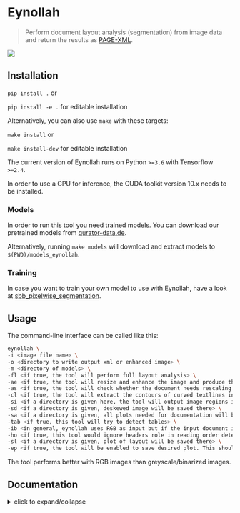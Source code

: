 # Eynollah
> Perform document layout analysis (segmentation) from image data and return the results as [PAGE-XML](https://github.com/PRImA-Research-Lab/PAGE-XML).

![](https://user-images.githubusercontent.com/952378/102350683-8a74db80-3fa5-11eb-8c7e-f743f7d6eae2.jpg)

## Installation
`pip install .` or 

`pip install -e .` for editable installation

Alternatively, you can also use `make` with these targets:  

`make install` or  

`make install-dev` for editable installation

The current version of Eynollah runs on Python `>=3.6` with Tensorflow `>=2.4`. 

In order to use a GPU for inference, the CUDA toolkit version 10.x needs to be installed.

### Models

In order to run this tool you need trained models. You can download our pretrained models from [qurator-data.de](https://qurator-data.de/eynollah/).

Alternatively, running `make models` will download and extract models to `$(PWD)/models_eynollah`.

### Training

In case you want to train your own model to use with Eynollah, have a look at [sbb_pixelwise_segmentation](https://github.com/qurator-spk/sbb_pixelwise_segmentation). 

## Usage

The command-line interface can be called like this:

```sh
eynollah \
-i <image file name> \
-o <directory to write output xml or enhanced image> \
-m <directory of models> \
-fl <if true, the tool will perform full layout analysis> \
-ae <if true, the tool will resize and enhance the image and produce the resulting image as output. The rescaled and enhanced image will be saved in output directory> \
-as <if true, the tool will check whether the document needs rescaling or not> \
-cl <if true, the tool will extract the contours of curved textlines instead of rectangle bounding boxes> \
-si <if a directory is given here, the tool will output image regions inside documents there> \
-sd <if a directory is given, deskewed image will be saved there> \
-sa <if a directory is given, all plots needed for documentation will be saved there> \
-tab <if true, this tool will try to detect tables> \
-ib <in general, eynollah uses RGB as input but if the input document is strongly dark, bright or for any other reason you can turn binarized input on. This option does not mean that you have to provide a binary image, otherwise this means that the tool itself will binarized the RGB input document> \
-ho <if true, this tool would ignore headers role in reading order detection> \
-sl <if a directory is given, plot of layout will be saved there> \
-ep <if true, the tool will be enabled to save desired plot. This should be true alongside with -sl, -sd, -sa , -si or -ae options>

```

The tool performs better with RGB images than greyscale/binarized images.

## Documentation
  
<details>
  <summary>click to expand/collapse</summary>

### Region types  

  <details>
  <summary>click to expand/collapse</summary><br/>
    
Eynollah can currently be used to detect the following region types/elements:
* [Border](https://ocr-d.de/en/gt-guidelines/pagexml/pagecontent_xsd_Complex_Type_pc_BorderType.html)
* [Textregion](https://ocr-d.de/en/gt-guidelines/pagexml/pagecontent_xsd_Complex_Type_pc_TextRegionType.html)
* [Textline](https://ocr-d.de/en/gt-guidelines/pagexml/pagecontent_xsd_Complex_Type_pc_TextLineType.html)
* [Image](https://ocr-d.de/en/gt-guidelines/pagexml/pagecontent_xsd_Complex_Type_pc_ImageRegionType.html)
* [Separator](https://ocr-d.de/en/gt-guidelines/pagexml/pagecontent_xsd_Complex_Type_pc_SeparatorRegionType.html)
* [Marginalia](https://ocr-d.de/en/gt-guidelines/trans/lyMarginalie.html)
* [Initial (Drop Capital)](https://ocr-d.de/en/gt-guidelines/trans/lyInitiale.html)
 
In addition, the tool can detect the [ReadingOrder](https://ocr-d.de/en/gt-guidelines/trans/lyLeserichtung.html) of regions. The final goal is to feed the output to an OCR model.
    
  </details>

### Method description

  <details>
  <summary>click to expand/collapse</summary><br/>
  
Eynollah uses a combination of various models and heuristics (see flowchart below for the different stages and how they interact):
* [Border detection](https://github.com/qurator-spk/eynollah#border-detection)
* [Layout detection](https://github.com/qurator-spk/eynollah#layout-detection)
* [Textline detection](https://github.com/qurator-spk/eynollah#textline-detection)
* [Image enhancement](https://github.com/qurator-spk/eynollah#Image_enhancement)
* [Scale classification](https://github.com/qurator-spk/eynollah#Scale_classification)
* [Heuristic methods](https://https://github.com/qurator-spk/eynollah#heuristic-methods)

The first three stages are based on [pixel-wise segmentation](https://github.com/qurator-spk/sbb_pixelwise_segmentation).

![](https://user-images.githubusercontent.com/952378/100619946-1936f680-331e-11eb-9297-6e8b4cab3c16.png)

#### Border detection
For the purpose of text recognition (OCR) and in order to avoid noise being introduced from texts outside the printspace, one first needs to detect the border of the printed frame. This is done by a binary pixel-wise-segmentation model trained on a dataset of 2,000 documents where about 1,200 of them come from the [dhSegment](https://github.com/dhlab-epfl/dhSegment/) project (you can download the dataset from [here](https://github.com/dhlab-epfl/dhSegment/releases/download/v0.2/pages.zip)) and the remainder having been annotated in SBB. For border detection, the model needs to be fed with the whole image at once rather than separated in patches.

### Layout detection
As a next step, text regions need to be identified by means of layout detection. Again a pixel-wise segmentation model was trained on 131 labeled images from the SBB digital collections, including some data augmentation. Since the target of this tool are historical documents, we consider as main region types text regions, separators, images, tables and background - each with their own subclasses, e.g. in the case of text regions, subclasses like header/heading, drop capital, main body text etc. While it would be desirable to detect and classify each of these classes in a granular way, there are also limitations due to having a suitably large and balanced training set. Accordingly, the current version of this tool is focussed on the main region types background, text region, image and separator. 

#### Textline detection
In a subsequent step, binary pixel-wise segmentation is used again to classify pixels in a document that constitute textlines. For textline segmentation, a model was initially trained on documents with only one column/block of text and some augmentation with regard to scaling. By fine-tuning the parameters also for multi-column documents, additional training data was produced that resulted in a much more robust textline detection model.

#### Image enhancement
This is an image to image model which input was low quality of an image and label was actually the original image. For this one we did not have any GT, so we decreased the quality of documents in SBB and then feed them into model.

#### Scale classification
This is simply an image classifier which classifies images based on their scales or better to say based on their number of columns.

### Heuristic methods
Some heuristic methods are also employed to further improve the model predictions: 
* After border detection, the largest contour is determined by a bounding box, and the image cropped to these coordinates. 
* For text region detection, the image is scaled up to make it easier for the model to detect background space between text regions.
* A minimum area is defined for text regions in relation to the overall image dimensions, so that very small regions that are noise can be filtered out. 
* Deskewing is applied on the text region level (due to regions having different degrees of skew) in order to improve the textline segmentation result. 
* After deskewing, a calculation of the pixel distribution on the X-axis allows the separation of textlines (foreground) and background pixels.
* Finally, using the derived coordinates, bounding boxes are determined for each textline.

  </details>
    
### Model description

  <details>
  <summary>click to expand/collapse</summary><br/>
  
Coming soon

  </details>
    
### How to use

  <details>
  <summary>click to expand/collapse</summary><br/>
  
First, this model makes use of up to 9 trained models which are responsible for different operations like size detection, column classification, image enhancement, page extraction, main layout detection, full layout detection and textline detection.That does not mean that all 9 models are always required for every document. Based on the document characteristics and parameters specified, different scenarios can be applied.

* If none of the parameters is set to `true`, the tool will perform a layout detection of main regions (background, text, images, separators and marginals). An advantage of this tool is that it tries to extract main text regions separately as much as possible.

* If you set `-ae` (**a**llow image **e**nhancement) parameter to `true`, the tool will first check the ppi (pixel-per-inch) of the image and when it is less than 300, the tool will resize it and only then image enhancement will occur. Image enhancement can also take place without this option, but by setting this option to `true`, the layout xml data (e.g. coordinates) will be based on the resized and enhanced image instead of the original image.

* For some documents, while the quality is good, their scale is very large, and the performance of tool decreases. In such cases you can set `-as` (**a**llow **s**caling) to `true`. With this option enabled, the tool will try to rescale the image and only then the layout detection process will begin.

* If you care about drop capitals (initials) and headings, you can set `-fl` (**f**ull **l**ayout) to `true`. With this setting, the tool can currently distinguish 7 document layout classes/elements.

* In cases where the document includes curved headers or curved lines, rectangular bounding boxes for textlines will not be a great option. In such cases it is strongly recommended setting the flag `-cl` (**c**urved **l**ines) to `true` to find contours of curved lines instead of rectangular bounding boxes. Be advised that enabling this option increases the processing time of the tool.

* To crop and save image regions inside the document, set the parameter `-si` (**s**ave **i**mages) to true and provide a directory path to store the extracted images.

* This tool is actively being developed. If problems occur, or the performance does not meet your expectations, we welcome your feedback via [issues](https://github.com/qurator-spk/eynollah/issues).

#### `--full-layout` vs `--no-full-layout`

Here are the difference in elements detected depending on the `--full-layout`/`--no-full-layout` command line flags:

|                          | `--full-layout` | `--no-full-layout` |
| ---                      | ---             | ---                |
| reading order            | x               | x                  |
| header regions           | x               | -                  |
| text regions             | x               | x                  |
| text regions / text line | x               | x                  |
| drop-capitals            | x               | -                  |
| marginals                | x               | x                  |
| marginals / text line    | x               | x                  |
| image region             | x               | x                  |

#### Use as OCR-D processor

Eynollah ships with a CLI interface to be used as [OCR-D](https://ocr-d.de) processor. In this case, the source image file group with (preferably) RGB images should be used as input like this:

`ocrd-eynollah-segment -I OCR-D-IMG -O SEG-LINE -P models`
    
In fact, the image referenced by `@imageFilename` in PAGE-XML is passed on directly to Eynollah as a processor, so that e.g. calling

`ocrd-eynollah-segment -I OCR-D-IMG-BIN -O SEG-LINE -P models`
    
would still use the original (RGB) image despite any binarization that may have occured in previous OCR-D processing steps

 #### Eynollah "light"
    
 TODO
    
  </details>
    
</details>
